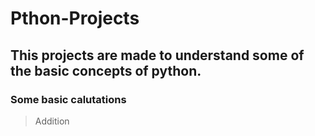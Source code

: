 # Pthon-Projects

## This projects are made to understand some of the basic concepts of python.

### Some basic calutations
> Addition
